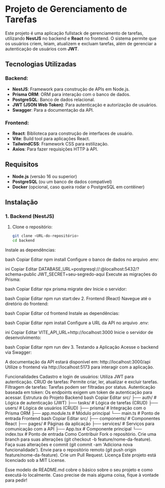 # Projeto de Gerenciamento de Tarefas

Este projeto é uma aplicação fullstack de gerenciamento de tarefas, utilizando **NestJS** no backend e **React** no frontend. O sistema permite que os usuários criem, leiam, atualizem e excluam tarefas, além de gerenciar a autenticação de usuários com **JWT**.

## Tecnologias Utilizadas

### Backend:
- **NestJS**: Framework para construção de APIs em Node.js.
- **Prisma ORM**: ORM para interação com o banco de dados.
- **PostgreSQL**: Banco de dados relacional.
- **JWT (JSON Web Token)**: Para autenticação e autorização de usuários.
- **Swagger**: Para a documentação da API.

### Frontend:
- **React**: Biblioteca para construção de interfaces de usuário.
- **Vite**: Build tool para aplicações React.
- **TailwindCSS**: Framework CSS para estilização.
- **Axios**: Para fazer requisições HTTP à API.

## Requisitos

- **Node.js** (versão 16 ou superior)
- **PostgreSQL** (ou um banco de dados compatível)
- **Docker** (opcional, caso queira rodar o PostgreSQL em contêiner)

## Instalação

### 1. Backend (NestJS)

1. Clone o repositório:
   ```bash
   git clone <URL-do-repositório>
   cd backend

Instale as dependências:

bash
Copiar
Editar
npm install
Configure o banco de dados no arquivo .env:

ini
Copiar
Editar
DATABASE_URL=postgresql://<usuario>:<senha>@localhost:5432/<nome-do-banco>?schema=public
JWT_SECRET=seu-segredo-aqui
Execute as migrações do Prisma:

bash
Copiar
Editar
npx prisma migrate dev
Inicie o servidor:

bash
Copiar
Editar
npm run start:dev
2. Frontend (React)
Navegue até o diretório do frontend:

bash
Copiar
Editar
cd frontend
Instale as dependências:

bash
Copiar
Editar
npm install
Configure a URL da API no arquivo .env:

ini
Copiar
Editar
VITE_API_URL=http://localhost:3000
Inicie o servidor de desenvolvimento:

bash
Copiar
Editar
npm run dev
3. Testando a Aplicação
Acesse o backend via Swagger:

A documentação da API estará disponível em: http://localhost:3000/api
Utilize o frontend via http://localhost:5173 para interagir com a aplicação.

Funcionalidades
Cadastro e login de usuários: Utiliza JWT para autenticação.
CRUD de tarefas: Permite criar, ler, atualizar e excluir tarefas.
Filtragem de tarefas: Tarefas podem ser filtradas por status.
Autenticação baseada em token: Os endpoints exigem um token de autenticação para acessar.
Estrutura do Projeto
Backend
bash
Copiar
Editar
src/
├── auth/            # Lógica de autenticação (JWT)
├── tasks/           # Lógica de tarefas (CRUD)
├── users/           # Lógica de usuários (CRUD)
├── prisma/          # Integração com o Prisma ORM
├── app.module.ts    # Módulo principal
└── main.ts          # Ponto de entrada
Frontend
bash
Copiar
Editar
src/
├── components/      # Componentes React
├── pages/           # Páginas da aplicação
├── services/        # Serviços para comunicação com a API
├── App.tsx          # Componente principal
└── index.tsx        # Ponto de entrada
Como Contribuir
Fork o repositório.
Crie uma branch para suas alterações (git checkout -b feature/nome-da-feature).
Faça suas alterações e commit (git commit -am 'Adiciona nova funcionalidade').
Envie para o repositório remoto (git push origin feature/nome-da-feature).
Crie um Pull Request.
Licença
Este projeto está licenciado sob a MIT License.

Esse modelo de README.md cobre o básico sobre o seu projeto e como executá-lo localmente. Caso precise de mais alguma coisa, fique à vontade para pedir!

